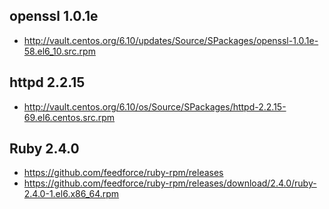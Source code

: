 ## openssl 1.0.1e

* http://vault.centos.org/6.10/updates/Source/SPackages/openssl-1.0.1e-58.el6_10.src.rpm


## httpd 2.2.15

* http://vault.centos.org/6.10/os/Source/SPackages/httpd-2.2.15-69.el6.centos.src.rpm


## Ruby 2.4.0

* https://github.com/feedforce/ruby-rpm/releases
* https://github.com/feedforce/ruby-rpm/releases/download/2.4.0/ruby-2.4.0-1.el6.x86_64.rpm
